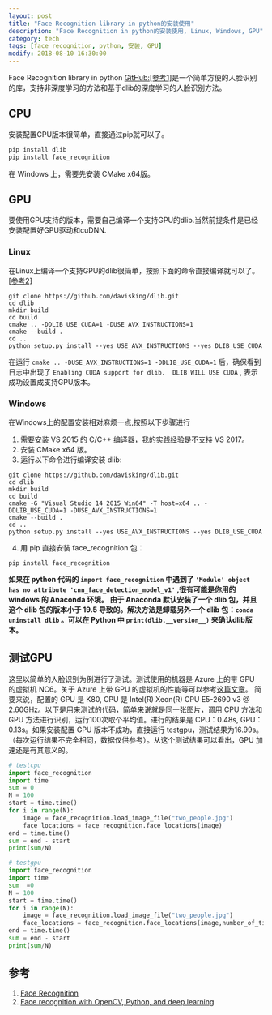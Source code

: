 ```yaml
---
layout: post
title: "Face Recognition library in python的安装使用"
description: "Face Recognition in python的安装使用, Linux, Windows, GPU"
category: tech
tags: [face recognition, python, 安装, GPU]
modify: 2018-08-10 16:30:00
---
```


Face Recognition library in python [GitHub:[参考1]](#参考)是一个简单方便的人脸识别的库，支持非深度学习的方法和基于dlib的深度学习的人脸识别方法。

## CPU 
安装配置CPU版本很简单，直接通过pip就可以了。
``` python
pip install dlib
pip install face_recognition
```
在 Windows 上，需要先安装 CMake x64版。

## GPU
要使用GPU支持的版本，需要自己编译一个支持GPU的dlib.当然前提条件是已经安装配置好GPU驱动和cuDNN.

### Linux 
在Linux上编译一个支持GPU的dlib很简单，按照下面的命令直接编译就可以了。[[参考2]](#参考)
```
git clone https://github.com/davisking/dlib.git
cd dlib
mkdir build
cd build
cmake .. -DDLIB_USE_CUDA=1 -DUSE_AVX_INSTRUCTIONS=1
cmake --build .
cd ..
python setup.py install --yes USE_AVX_INSTRUCTIONS --yes DLIB_USE_CUDA
```

在运行 `cmake .. -DUSE_AVX_INSTRUCTIONS=1 -DDLIB_USE_CUDA=1` 后，确保看到日志中出现了 `Enabling CUDA support for dlib.  DLIB WILL USE CUDA` , 表示成功设置成支持GPU版本。

### Windows
在Windows上的配置安装相对麻烦一点,按照以下步骤进行
1. 需要安装 VS 2015 的 C/C++ 编译器，我的实践经验是不支持 VS 2017。
2. 安装 CMake x64 版。
3. 运行以下命令进行编译安装 dlib:
```
git clone https://github.com/davisking/dlib.git
cd dlib
mkdir build
cd build
cmake -G "Visual Studio 14 2015 Win64" -T host=x64 .. -DDLIB_USE_CUDA=1 -DUSE_AVX_INSTRUCTIONS=1
cmake --build .
cd ..
python setup.py install --yes USE_AVX_INSTRUCTIONS --yes DLIB_USE_CUDA
```
4. 用 pip 直接安装 face_recognition 包：
```
pip install face_recognition
```

**如果在 python 代码的 `import face_recognition` 中遇到了 `'Module' object has no attribute 'cnn_face_detection_model_v1'` ,很有可能是你用的 windows 的 Anaconda 环境。
由于 Anaconda 默认安装了一个 dlib 包，并且这个 dlib 包的版本小于 19.5 导致的。解决方法是卸载另外一个 dlib 包：`conda uninstall dlib` 。可以在 Python 中 `print(dlib.__version__)` 来确认dlib版本。**


## 测试GPU
这里以简单的人脸识别为例进行了测试。测试使用的机器是 Azure 上的带 GPU 的虚拟机 NC6。关于 Azure 上带 GPU 的虚拟机的性能等可以参考[这篇文章](https://laddiexu.github.io/tech/2017/12/08/Azure-GPU-VM.html)。
简要来说，配置的 GPU 是 K80, CPU 是 Intel(R) Xeon(R) CPU E5-2690 v3 @ 2.60GHz。以下是用来测试的代码，简单来说就是同一张图片，调用 CPU 方法和 GPU 方法进行识别，运行100次取个平均值。进行的结果是 CPU：0.48s, GPU：0.13s。如果安装配置 GPU 版本不成功，直接运行 testgpu，测试结果为16.99s。（每次运行结果不完全相同，数据仅供参考）。从这个测试结果可以看出，GPU 加速还是有其意义的。

``` python
# testcpu
import face_recognition
import time
sum = 0
N = 100
start = time.time()
for i in range(N):
    image = face_recognition.load_image_file("two_people.jpg")
    face_locations = face_recognition.face_locations(image)
end = time.time()
sum = end - start
print(sum/N)
```

``` python
# testgpu
import face_recognition
import time
sum  =0
N = 100
start = time.time()
for i in range(N):
    image = face_recognition.load_image_file("two_people.jpg")
    face_locations = face_recognition.face_locations(image,number_of_times_to_upsample=0, model="cnn")
end = time.time()
sum = end - start
print(sum/N)
```


## 参考
1. [Face Recognition](https://github.com/ageitgey/face_recognition)
2. [Face recognition with OpenCV, Python, and deep learning](https://www.pyimagesearch.com/2018/06/18/face-recognition-with-opencv-python-and-deep-learning/)




